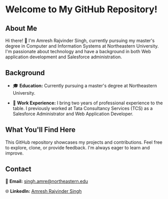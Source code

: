 # Welcome to My GitHub Repository!

## About Me

Hi there! 👋 I'm Amresh Rajvinder Singh, currently pursuing my master's degree in Computer and Information Systems at Northeastern University. I'm passionate about technology and have a background in both Web application development and Salesforce administration.

## Background

- 🎓 **Education:** Currently pursuing a master's degree at Northeastern University.
  
- 💼 **Work Experience:** I bring two years of professional experience to the table. I previously worked at Tata Consultancy Services (TCS) as a Salesforce Administrator and Web Application Developer.

## What You'll Find Here

This GitHub repository showcases my projects and contributions. Feel free to explore, clone, or provide feedback. I'm always eager to learn and improve.

## Contact

📧 **Email:** [singh.amre@northeastern.edu](mailto:singh.amre@northeastern.edu)

🌐 **LinkedIn:** [Amresh Rajvinder Singh](https://www.linkedin.com/in/amresh-rajvinder-singh-795a4718b)


